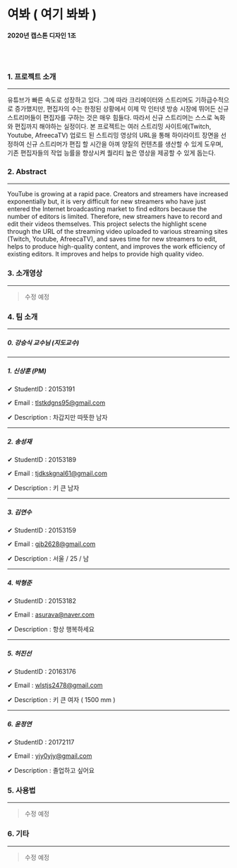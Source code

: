 # 여봐 ( 여기 봐봐 )

**2020년 캡스톤 디자인 1조**

<br/><br/>

### 1. 프로젝트 소개

------

유튜브가 빠른 속도로 성장하고 있다. 그에 따라 크리에이터와 스트리머도 기하급수적으로 증가했지만, 편집자의 수는 한정된 상황에서 이제 막 인터넷 방송 시장에 뛰어든 신규 스트리머들이 편집자를 구하는 것은 매우 힘들다. 따라서 신규 스트리머는 스스로 녹화와 편집까지 해야하는 실정이다. 본 프로젝트는 여러 스트리밍 사이트에(Twitch, Youtube, AfreecaTV) 업로드 된 스트리밍 영상의 URL을 통해 하이라이트 장면을 선정하여 신규 스트리머가 편집 할 시간을 아껴 양질의 컨텐츠를 생산할 수 있게 도우며, 기존 편집자들의 작업 능률을 향상시켜 퀄리티 높은 영상을 제공할 수 있게 돕는다.



### 2. Abstract

------

YouTube is growing at a rapid pace. Creators and streamers have increased exponentially but, it is very difficult for new streamers who have just entered the Internet broadcasting market to find editors because the number of editors is limited. Therefore, new streamers have to record and edit their videos themselves. This project selects the highlight scene through the URL of the streaming video uploaded to various streaming sites (Twitch, Youtube, AfreecaTV), and saves time for new streamers to edit, helps to produce high-quality content, and improves the work efficiency of existing editors. It improves and helps to provide high quality video.



### 3. 소개영상

------

> 수정 예정



### 4. 팀 소개

------

##### 0. **강승식 교수님** (지도교수)

---

##### 1. **신상훈** (PM)

&#10004; StudentID : 20153191

&#10004; Email : tlstkdgns95@gmail.com

&#10004; Description : 차갑지만 따뜻한 남자

---

##### 2. **송성재**

&#10004; StudentID : 20153189

&#10004; Email : tjdkskgnal61@gmail.com

&#10004; Description : 키 큰 남자

---

##### 3. **김연수**

&#10004; StudentID : 20153159

&#10004; Email : gjb2628@gmail.com

&#10004; Description : 서울 / 25 / 남

---

##### 4. **박형준**

&#10004; StudentID : 20153182

&#10004; Email : asurava@naver.com 

&#10004; Description : 항상 행복하세요

---

##### 5. **허진선**

&#10004; StudentID : 20163176

&#10004; Email : wlstjs2478@gmail.com

&#10004; Description : 키 큰 여자 ( 1500 mm ) 

---

##### 6. **윤정연**

&#10004; StudentID : 20172117

&#10004; Email : yjy0yjy@gmail.com

&#10004; Description : 졸업하고 싶어요


### 5. 사용법

------

> 수정 예정


### 6. 기타

------

> 수정 예정
